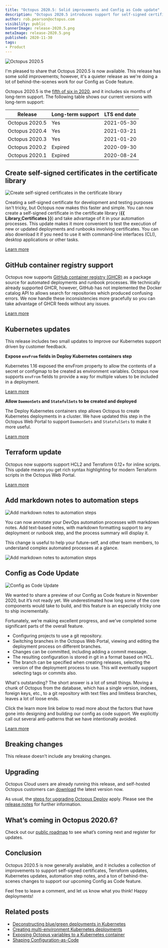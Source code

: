 ```yaml
---
title: "Octopus 2020.5: Solid improvements and Config as Code update"
description: "Octopus 2020.5 introduces support for self-signed certificates, GitHub container registry support, Kubernetes and Terraform improvements and more."
author: rob.pearson@octopus.com
visibility: public
bannerImage: release-2020.5.png
metaImage: release-2020.5.png
published: 2020-11-30
tags:
- Product
---
```


![Octopus 2020.5](release-2020.5.png)

I'm pleased to share that Octopus 2020.5 is now available. This release has some solid improvements; however, it's a quieter release as we're doing a lot of behind-the-scenes work for our Config as Code feature.

Octopus 2020.5 is the [fifth of six in 2020](/blog/2020-03/releases-and-lts/index.md), and it includes six months of long-term support. The following table shows our current versions with long-term support:

| Release               | Long-term support  | LTS end date |
| --------------------- | ------------------ | ------------ |
| Octopus 2020.5        | Yes                | 2021-05-30   |
| Octopus 2020.4        | Yes                | 2021-03-21   |
| Octopus 2020.3        | Yes                | 2021-01-20   |
| Octopus 2020.2        | Expired            | 2020-09-30   |
| Octopus 2020.1        | Expired            | 2020-08-24   |

## Create self-signed certificates in the certificate library 

![Create self-signed certificates in the certificate library ](self-signed-certificates.png)

Creating a self-signed certificate for development and testing purposes isn't tricky, but Octopus now makes this faster and simple. You can now create a self-signed certificate in the certificate library (**{{ Library,Certificates }}**) and take advantage of it in your automation processes. This update makes it more convenient to test the execution of new or updated deployments and runbooks involving certificates. You can also download it if you need to use it with command-line interfaces (CLI), desktop applications or other tasks.

[Learn more](https://octopus.com/docs/deployment-examples/certificates)

## GitHub container registry support 

Octopus now supports [GitHub container registry (GHCR)](https://docs.github.com/en/free-pro-team@latest/packages/getting-started-with-github-container-registry/about-github-container-registry) as a package source for automated deployments and runbook processes. We technically already supported GHCR, however, GitHub has not implemented the Docker catalog API to allows search for repositories which produced confusing errors. We now handle these inconsistencies more gracefully so you can take advantage of GHCR feeds without any issues.

[Learn more](https://github.com/octopusdeploy/issues/issues/6567)

## Kubernetes updates

This release includes two small updates to improve our Kubernetes support driven by customer feedback.

**Expose `envFrom` fields in Deploy Kubernetes containers step**

Kubernetes 1.16 exposed the envFrom property to allow the contents of a secret or configmap to be created as environment variables. Octopus now supports `envFrom` fields to provide a way for multiple values to be included in a deployment.

[Learn more](/blog/2020-12/k8s-envfrom/index.md)  
  
**Allow `DaemonSets` and `StatefulSets` to be created and deployed**

The Deploy Kubernetes containers step allows Octopus to create Kubernetes deployments in a cluster. We have updated this step in the Octopus Web Portal to support `DaemonSets` and `StatefulSets` to make it more useful.

[Learn more](https://github.com/octopusdeploy/issues/issues/6551)

## Terraform update

Octopus now supports support HCL2 and Terraform 0.12+ for inline scripts. This update means you get rich syntax highlighting for modern Terraform scripts in the Octopus Web Portal.

[Learn more](https://github.com/octopusdeploy/issues/issues/6562)

## Add markdown notes to automation steps

![Add markdown notes to automation steps](automation-step-notes.png)

You can now annotate your DevOps automation processes with markdown notes. Add text-based notes, with markdown formatting support to any deployment or runbook step, and the process summary will display it.

This change is useful to help your future-self, and other team members, to understand complex automated processes at a glance.

![Add markdown notes to automation steps](https://github.com/octopusdeploy/issues/issues/6608)

## Config as Code Update

![Config as Code Update](branch-switcher.png)

We wanted to share a preview of our Config as Code feature in November 2020, but it’s not ready yet. We underestimated how long some of the core components would take to build, and this feature is an especially tricky one to ship incrementally.

Fortunately, we’re making excellent progress, and we’ve completed some significant parts of the overall feature.
* Configuring projects to use a git repository.
* Switching branches in the Octopus Web Portal, viewing and editing the deployment process on different branches.
* Changes can be committed, including adding a commit message.
* The resulting configuration is stored in git in a format based on HCL.
* The branch can be specified when creating releases, selecting the version of the deployment process to use. This will eventually support selecting tags or commits also.

What's outstanding? The short answer is a lot of small things. Moving a chunk of Octopus from the database, which has a single version, indexes, foreign keys, etc., to a git repository with text files and limitless branches, leaves a lot of loose ends.

Click the learn more link below to read more about the factors that have gone into designing and building our config as code support. We explicitly call out several anti-patterns that we have intentionally avoided. 

[Learn more](/blog/2020-11/shaping-config-as-code/index.md)

## Breaking changes

This release doesn’t include any breaking changes.

## Upgrading

Octopus Cloud users are already running this release, and self-hosted Octopus customers can [download](https://octopus.com/downloads/2020.5.0) the latest version now.  

As usual, the [steps for upgrading Octopus Deploy](https://octopus.com/docs/administration/upgrading) apply. Please see the [release notes](https://octopus.com/downloads/compare?to=2020.5.0) for further information.

## What’s coming in Octopus 2020.6?

Check out our [public roadmap](https://octopus.com/roadmap) to see what’s coming next and register for updates.

## Conclusion

Octopus 2020.5 is now generally available, and it includes a collection of improvements to support self-signed certificates, Terraform updates, Kubernetes updates, automation step notes, and a ton of behind-the-scenes changes to support our upcoming Config as Code feature.

Feel free to leave a comment, and let us know what you think! Happy deployments!

## Related posts

* [Deconstructing blue/green deployments in Kubernetes](/blog/2020-12/deconstructing-blue-green-deployments/index.md)
* [Creating multi-environment Kubernetes deployments](/blog/2020-12/multi-environment-k8s-deployments/index.md)
* [Exposing Octopus variables to a Kubernetes container](/blog/2020-12/k8s-envfrom/index.md)
* [Shaping Configuration-as-Code](/blog/2020-11/shaping-config-as-code/index.md)
